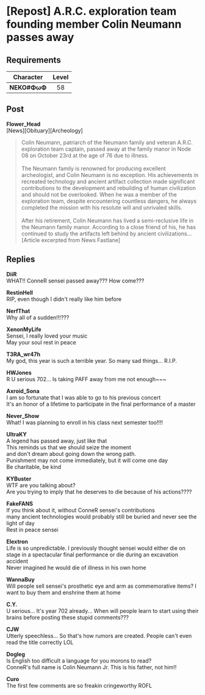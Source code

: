 # [Repost] A.R.C. exploration team founding member Colin Neumann passes away
## Requirements
| Character  |Level|
|------------|:---:|
|**NEKO#ΦωΦ**| 58  |

## Post
**Flower_Head**<br>
[News][Obituary][Archeology]<br>
> Colin Neumann, patriarch of the Neumann family and veteran A.R.C. exploration team captain, passed away at the family manor in Node 08 on October 23rd at the age of 76 due to illness. <br>
> <br>
> The Neumann family is renowned for producing excellent archeologist, and Colin Neumann is no exception. His achievements in recreated technology and ancient artifact collection made significant contributions to the development and rebuilding of human civilization and should not be overlooked. When he was a member of the exploration team, despite encountering countless dangers, he always completed the mission with his resolute will and unrivaled skills. <br>
> <br>
> After his retirement, Colin Neumann has lived a semi-reclusive life in the Neumann family manor. According to a close friend of his, he has continued to study the artifacts left behind by ancient civilizations...<br>
[Article excerpted from News Fastlane]
## Replies
**DiiR**<br>
WHAT!! ConneR sensei passed away??? How come???

**RestinHell**<br>
RIP, even though I didn't really like him before

**NerfThat**<br>
Why all of a sudden!!!???

**XenonMyLife**<br>
Sensei, I really loved your music<br>
May your soul rest in peace

**T3RA_wr47h**<br>
My god, this year is such a terrible year. So many sad things... R.I.P.

**HWJones**<br>
R U serious 702... Is taking PAFF away from me not enough~~~

**Axroid_Sona**<br>
I am so fortunate that I was able to go to his previous concert<br>
It's an honor of a lifetime to participate in the final performance of a master

**Never_Show**<br>
What! I was planning to enroll in his class next semester too!!!!

**UltraKY**<br>
A legend has passed away, just like that<br>
This reminds us that we should seize the moment<br>
and don't dream about going down the wrong path. <br>
Punishment may not come immediately, but it will come one day<br>
Be charitable, be kind

**KYBuster**<br>
WTF are you talking about?<br>
Are you trying to imply that he deserves to die because of his actions????

**FakeFANS**<br>
If you think about it, without ConneR sensei's contributions<br>
many ancient technologies would probably still be buried and never see the light of day<br>
Rest in peace sensei

**Elextron**<br>
Life is so unpredictable. I previously thought sensei would either die on stage in a spectacular final performance or die during an excavation accident<br>
Never imagined he would die of illness in his own home

**WannaBuy**<br>
Will people sell sensei's prosthetic eye and arm as commemorative items? I want to buy them and enshrine them at home

**C.Y.**<br>
U serious... It's year 702 already... When will people learn to start using their brains before posting these stupid comments???

**CJW**<br>
Utterly speechless... So that's how rumors are created. People can't even read the title correctly LOL

**Dogleg**<br>
Is English too difficult a language for you morons to read? <br>
ConneR's full name is Colin Neumann Jr. This is his father, not him!!

**Curo**<br>
The first few comments are so freakin cringeworthy ROFL

